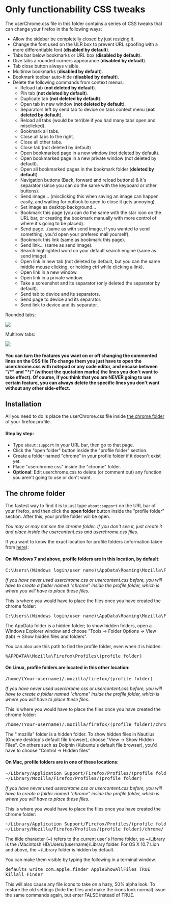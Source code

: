 <h1>Only functionability CSS tweaks</h1>

<p>The userChrome.css file in this folder contains a series of CSS tweaks that can change your firefox in the following ways:</p>
<ul>
  <li>Allow the sidebar be completelly closed by just resizing it.</li>
  <li>Change the font used on the ULR box to prevent URL spoofing with a more differentiable font (<b>disabled by default</b>).</li>
  <li>Tabs bar below bookmarks or URL box (<b>disabled by default</b>).</li>
  <li>Give tabs a rounded corners appearance (<b>disabled by default</b>). </li>
  <li>Tab close button always visible.</li>
  <li>Multirow bookmarks (<b>disabled by default</b>).</li>
  <li>Bookmark toolbar auto-hide (<b>disabled by default</b>).</li>
  <li>Delete the following commands from context menus:
  	<ul>
  	  <li>Reload tab (<b>not deleted by default</b>).</li>
  	  <li>Pin tab (<b>not deleted by default</b>).</li>
  	  <li>Duplicate tab (<b>not deleted by default</b>).</li>
  	  <li>Open tab in new window (<b>not deleted by default</b>).</li>
      <li>Separators left by send tab to device on tabs context menu (<b>not deleted by default</b>).</li>
  	  <li>Reload all tabs (would be terrible if you had many tabs open and misclicked).</li>
  	  <li>Bookmark all tabs.</li>
  	  <li>Close all tabs to the right.</li>
  	  <li>Close all other tabs.</li>
  	  <li>Close tab (not deleted by default)</li>
      <li>Open bookmarked page in a new window (not deleted by default).</li>
      <li>Open bookmarked page in a new private window (not deleted by default).</li>
      <li>Open all bookmarked pages in the bookmark folder (<b>deleted by default</b>).</li>
  	  <li>Navigation buttons (Back, forward and reload buttons) & it's separator (since you can do the same with the keyboard or other buttons).</li>
  	  <li>Send image... (misclicking this when saving an image can happen easily, and waiting for outlook to open to close it gets annoying).</li>
  	  <li>Set image as desktop background...</li>
  	  <li>Bookmark this page (you can do the same with the star icon on the URL bar, or creating the bookmark manually with more control of where it's going to be placed).</li>
  	  <li>Send page...(same as with send image, if you wanted to send something, you'd open your prefered mail yourself).</li>
  	  <li>Bookmark this link (same as bookmark this page).</li>
  	  <li>Send link... (same as send image).</li>
      <li>Search highlighted word on your default search engine (same as send image).</li>
  	  <li>Open link in new tab (not deleted by default, but you can the same middle mouse clicking, or holding ctrl while clicking a link).</li>
  	  <li>Open link in a new window.</li>
  	  <li>Open link in a private window.</li>
  	  <li>Take a screenshot and its separator (only deleted the separator by default).</li>
  	  <li>Send tab to device and its separators.</li>
  	  <li>Send page to device and its separator.</li>
  	  <li>Send link to device and its separator.</li>
  	</ul></li>
</ul>

<p>Rounded tabs:</p>
  <img src="https://i.imgur.com/qoG4Iiy.png">
  
<p>Multirow tabs:</p>
  <img src="https://i.imgur.com/3LbvuMU.png">

<h4>You can turn the features you want on or off changing the commented lines on the CSS file (To change them you just have to open the userchrome.css with notepad or any code editor, and encase between "/*" and "*/" (without the quotation marks) the lines you don't want to take effect). Of course, if you think that you are NEVER going to use certain feature, you can always delete the specific lines you don't want without any other side-effect.</h4>

<h2>Installation</h2>

<p>All you need to do is place the userChrome.css file inside <a href="https://github.com/Izheil/Firefox-57-full-dark-theme-with-scrollbars/tree/master/Theme%20features#the-chrome-folder">the chrome folder</a> of your firefox profile.</p>

<h4>Step by step:</h4>
<ul>
  <li>Type <code>about:support</code> in your URL bar, then go to that page.</li>
  <li>Click the "open folder" button inside the "profile folder" section.</li>
  <li>Create a folder named "chrome" in your profile folder if it doesn't exist yet.</li>
  <li>Place "userchrome.css" inside the "chrome" folder.</li>
  <li><b>Optional</b>: Edit userchrome.css to delete (or comment out) any function you aren't going to use or don't want.</li>
</ul>

<h2>The chrome folder</h2>

<p>The fastest way to find it is to just type <code>about:support</code> on the URL bar of your firefox, and then click the <b>open folder</b> button inside the "profile folder" section. After this, your profile folder will be open.</p>

<p><i>You may or may not see the chrome folder. If you don't see it, just create it and place inside the usercontent.css and userchrome.css files.</i></p>

<p>If you want to know the exact location for profile folders (information taken from <a href="http://kb.mozillazine.org/Profile_folder_-_Firefox">here</a>):</p>

<h4>On Windows 7 and above, profile folders are in this location, by default:</h4>

<pre>C:\Users\(Windows login/user name)\AppData\Roaming\Mozilla\Firefox\Profiles\(profile folder)</pre>

<p><i>If you have never used userchrome.css or usercontent.css before, you will have to create a folder named "chrome" inside the profile folder, which is where you will have to place these files.</i></p>

<p>This is where you would have to place the files once you have created the chrome folder:</p>

<pre>C:\Users\(Windows login/user name)\AppData\Roaming\Mozilla\Firefox\Profiles\(profile folder)\chrome\</pre>
  
<p>The AppData folder is a hidden folder; to show hidden folders, open a Windows Explorer window and choose "Tools → Folder Options → View (tab) → Show hidden files and folders".</p>

<p>You can also use this path to find the profile folder, even when it is hidden:</p>

<pre>%APPDATA%\Mozilla\Firefox\Profiles\(profile folder)</pre>

<h4>On Linux, profile folders are located in this other location:</h4>

<pre>/home/(Your-username)/.mozilla/firefox/(profile folder)</pre>

<p><i>If you have never used userchrome.css or usercontent.css before, you will have to create a folder named "chrome" inside the profile folder, which is where you will have to place these files.</i></p>

<p>This is where you would have to place the files once you have created the chrome folder:</p>

<pre>/home/(Your-username)/.mozilla/firefox/(profile folder)/chrome/</pre>

<p>The ".mozilla" folder is a hidden folder. To show hidden files in Nautilus (Gnome desktop's default file browser), choose "View -> Show Hidden Files". On others such as Dolphin (Kubuntu's default file browser), you'd have to choose "Control -> Hidden files"</p>

<h4>On Mac, profile folders are in one of these locations:</h4>

<pre>~/Library/Application Support/Firefox/Profiles/(profile folder)
~/Library/Mozilla/Firefox/Profiles/(profile folder)</pre>

<p><i>If you have never used userchrome.css or usercontent.css before, you will have to create a folder named "chrome" inside the profile folder, which is where you will have to place these files.</i></p>

<p>This is where you would have to place the files once you have created the chrome folder:</p>

<pre>~/Library/Application Support/Firefox/Profiles/(profile folder)/chrome
~/Library/Mozilla/Firefox/Profiles/(profile folder)/chrome/</pre>

<p>The tilde character (~) refers to the current user's Home folder, so ~/Library is the /Macintosh HD/Users/(username)/Library folder. For OS X 10.7 Lion and above, the ~/Library folder is hidden by default.</p>

<p>You can make them visible by typing the following in a terminal window.</p>
<pre>defaults write com.apple.finder AppleShowAllFiles TRUE
killall Finder</pre>
<p>This will also cause any file icons to take on a hazy, 50% alpha look. To restore the old settings (hide the files and make the icons look normal) issue the same commands again, but enter FALSE instead of TRUE.<p>
